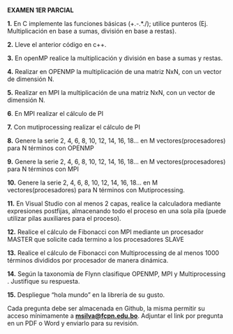 **EXAMEN 1ER PARCIAL**


**1.** En C implemente las funciones básicas (+.-.*./); utilice punteros (Ej. Multiplicación en base a sumas, división en base a restas).

**2.** Lleve el anterior código en c++.

**3.** En openMP realice la multiplicación y división en base a sumas y restas.

**4.** Realizar en OPENMP la multiplicación de una matriz NxN, con un vector de dimensión N.

**5.** Realizar en MPI la multiplicación de una matriz NxN, con un vector de dimensión N.

**6**. En MPI realizar el cálculo de PI

**7.** Con mutiprocessing realizar el cálculo de PI

**8.** Genere la serie 2, 4, 6, 8, 10, 12, 14, 16, 18… en M vectores(procesadores) para N términos con OPENMP

**9.** Genere la serie 2, 4, 6, 8, 10, 12, 14, 16, 18… en M vectores(procesadores) para N términos con MPI 

**10.** Genere la serie 2, 4, 6, 8, 10, 12, 14, 16, 18… en M vectores(procesadores) para N términos con Mutiprocessing.

**11.**	En Visual Studio con al menos 2 capas, realice la calculadora mediante expresiones postfijas, almacenando todo el proceso en una sola pila (puede utilizar pilas auxiliares para el proceso).

**12.**	Realice el cálculo de Fibonacci con MPI  mediante un procesador MASTER que solicite cada termino a los procesadores SLAVE

**13.**	Realice el cálculo de Fibonacci con Multiprocessing de al menos 1000 términos divididos por procesador de manera dinámica.

**14.**	Según la taxonomía de Flynn clasifique OPENMP, MPI y Multiprocessing . Justifique su respuesta.

**15.** Despliegue “hola mundo” en la librería de su gusto.


Cada pregunta debe ser almacenada en Github, la misma permitir su acceso mínimamente a **msilva@fcpn.edu.bo**. 
Adjuntar el link por pregunta en un PDF o Word y enviarlo para su revisión.


